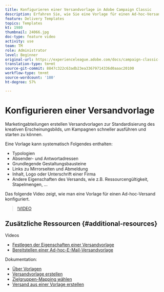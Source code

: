 ```yaml
---
title: Konfigurieren einer Versandvorlage in Adobe Campaign Classic
description: Erfahren Sie, wie Sie eine Vorlage für einen Ad-hoc-Versand konfigurieren.
feature: Delivery Templates
topics: Templates
kt: 1980
thumbnail: 24066.jpg
doc-type: feature video
activity: use
team: TM
role: Administrator
level: Beginner
original-url: https://experienceleague.adobe.com/docs/campaign-classic-learn/tutorials/sending-messages/delivery-template-configuration.html
translation-type: tm+mt
source-git-commit: 8847c322c63adb23ea33679714336d0aaac20100
workflow-type: tm+mt
source-wordcount: '180'
ht-degree: 57%

---
```



# Konfigurieren einer Versandvorlage

Marketingabteilungen erstellen Versandvorlagen zur Standardisierung des kreativen Erscheinungsbilds, um Kampagnen schneller ausführen und starten zu können.

Eine Vorlage kann systematisch Folgendes enthalten:

* Typologien
* Absender- und Antwortadressen
* Grundlegende Gestaltungsbausteine
* Links zu Mirrorseiten und Abmeldung
* Inhalt, Logo oder Unterschrift einer Firma
* Andere Eigenschaften des Versands, wie z.B. Ressourcengültigkeit, Stapelmengen, ...

Das folgende Video zeigt, wie man eine Vorlage für einen Ad-hoc-Versand konfiguriert.

>[!VIDEO](https://video.tv.adobe.com/v/24066?quality=12)

## Zusätzliche Ressourcen {#additional-resources}

Videos

* [Festlegen der Eigenschaften einer Versandvorlage](/help/sending-messages/using-delivery-templates/setting-delivery-template-properties.md)
* [Bereitstellen einer Ad-hoc-E-Mail-Versandvorlage](/help/sending-messages/using-delivery-templates/deploying-ad-hoc-email-delivery-template.md)

Dokumentation:

* [Über Vorlagen](https://docs.adobe.com/content/help/de-DE/campaign-classic/using/sending-messages/using-delivery-templates/about-templates.html)
* [Versandvorlage erstellen](https://docs.adobe.com/content/help/de-DE/campaign-classic/using/sending-messages/using-delivery-templates/creating-a-delivery-template.html)
* [Zielgruppen-Mapping wählen](https://docs.adobe.com/content/help/de-DE/campaign-classic/using/sending-messages/using-delivery-templates/selecting-a-target-mapping.html)
* [Versand aus einer Vorlage erstellen](https://docs.adobe.com/content/help/de-DE/campaign-classic/using/sending-messages/using-delivery-templates/creating-a-delivery-from-a-template.html)

